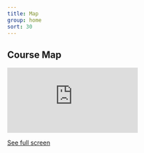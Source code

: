 ```yaml
---
title: Map
group: home
sort: 30
---
```


## Course Map

<iframe class="race-map" frameBorder="0" src="http://umap.openstreetmap.fr/en/map/abington-10k-and-fun-run_40202?scaleControl=false&miniMap=false&scrollWheelZoom=false&zoomControl=true&allowEdit=false&moreControl=true&datalayersControl=true&onLoadPanel=undefined&captionBar=false"></iframe><p><a href="http://umap.openstreetmap.fr/en/map/abington-10k-and-fun-run_40202">See full screen</a></p>